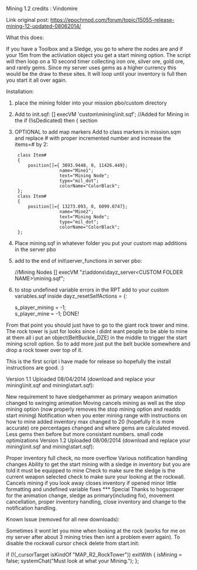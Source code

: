 Mining 1.2 
credits : Vindomire

Link original post:
 https://epochmod.com/forum/topic/15055-release-mining-12-updated-08062014/

What this does:

If you have a Toolbox and a Sledge, you go to where the nodes are and if your 15m from the activiation object you get a start mining option. The script will then loop on a 10 second timer collecting iron ore, silver ore, gold ore, and rarely gems. Since my server uses gems as a higher currency this would be the draw to these sites. It will loop until your inventory is full then you start it all over again.
 
Installation:
 
1) place the mining folder into your mission pbo/custom directory
 
2) Add to init.sqf:     [] execVM 'custom\mining\init.sqf';﻿     //Added for Mining in the if (!isDedicated) then { section
 
3) OPTIONAL to add map markers
    Add to class markers in mission.sqm and replace # with proper incremented number and increase the items=# by 2:

		class Item#
		{
			position[]={ 3893.9448, 0, 11426.449};
                        name="Mine1";
                        text="Mining Node";
                        type="mil_dot";
                        colorName="ColorBlack";
		};
		class Item#
		{
			position[]={ 13273.093, 0, 6099.0747};
                        name="Mine2";
                        text="Mining Node";
                        type="mil_dot";
                        colorName="ColorBlack";
		};
4) Place mining.sqf  in whatever folder you put your custom map additions in the server pbo
 
5) add to the end of init\server_functions in server pbo:

	//Mining Nodes
	[] execVM "z\addons\dayz_server\<CUSTOM FOLDER NAME>\mining.sqf";﻿
6) to stop undefined variable errors in the RPT add to your custom variables.sqf inside dayz_resetSelfActions = {:

	s_player_mining = -1;</br>
	s_player_mine = -1;
DONE!
 
From that point you should just have to go to the giant rock tower and mine. The rock tower is just for looks since i didnt want people to be able to mine at them all i put an object(BeltBuckle_DZE) in the middle to trigger the start mining scroll option. So to add more just put the belt buckle somewhere and drop a rock tower over top of it.
 
This is the first script i have made for release so hopefully the install instructions are good. :)
 
Version 1.1 Uploaded 08/04/2014 (download and replace your mining\init.sqf and mining\start.sqf):

New requirement to have sledgehammer as primary weapon
animation changed to swinging animation
Moving cancels mining as well as the stop mining option (now properly removes the stop mining option and readds start mining)
Notification when you enter mining range with instructions on how to mine added
inventory max changed to 20 (hopefully it is more accurate)
ore percentages changed and where gems are calculated moved. Less gems then before but more consistant numbers.
small code optimizations
Version 1.2 Uploaded 08/06/2014 (download and replace your mining\init.sqf and mining\start.sqf):

Proper inventory full check, no more overflow
Various notification handling changes
Ability to get the start mining with a sledge in inventory but you are told it must be equipped to mine
Check to make sure the sledge is the current weapon selected
check to make sure your looking at the rockwall. Cancels mining if you look away
closes inventory if opened
minor little formatting and undefined variable fixes
*** Special Thanks to hogscraper for the animation change, sledge as primary(including fix), movement cancellation, proper inventory handling, close inventory and change to the notification handling.

Known Issue (removed for all new downloads):

Sometimes it wont let you mine when looking at the rock (works for me on my server after about 3 mining tries then isnt a problem everr again). To disable the rockwall cursor check delete from start.init:

if (!(_cursorTarget isKindOf "MAP_R2_RockTower")) exitWith {
isMining = false;
systemChat("Must look at what your Mining.");
};
 

